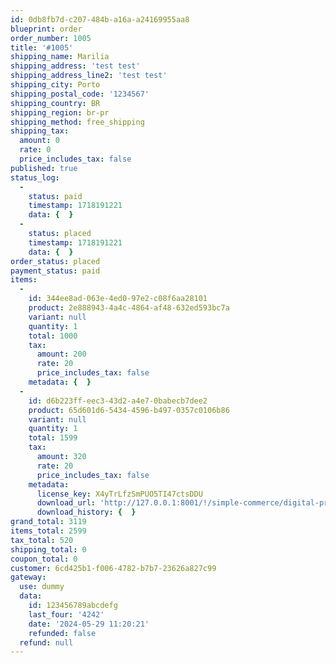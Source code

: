 ```yaml
---
id: 0db8fb7d-c207-484b-a16a-a24169955aa8
blueprint: order
order_number: 1005
title: '#1005'
shipping_name: Marilia
shipping_address: 'test test'
shipping_address_line2: 'test test'
shipping_city: Porto
shipping_postal_code: '1234567'
shipping_country: BR
shipping_region: br-pr
shipping_method: free_shipping
shipping_tax:
  amount: 0
  rate: 0
  price_includes_tax: false
published: true
status_log:
  -
    status: paid
    timestamp: 1718191221
    data: {  }
  -
    status: placed
    timestamp: 1718191221
    data: {  }
order_status: placed
payment_status: paid
items:
  -
    id: 344ee8ad-063e-4ed0-97e2-c08f6aa28101
    product: 2e888943-4a4c-4864-af48-632ed593bc7a
    variant: null
    quantity: 1
    total: 1000
    tax:
      amount: 200
      rate: 20
      price_includes_tax: false
    metadata: {  }
  -
    id: d6b223ff-eec3-43d2-a4e7-0babecb7dee2
    product: 65d601d6-5434-4596-b497-0357c0106b86
    variant: null
    quantity: 1
    total: 1599
    tax:
      amount: 320
      rate: 20
      price_includes_tax: false
    metadata:
      license_key: X4yTrLfzSmPUO5TI47ctsDDU
      download_url: 'http://127.0.0.1:8001/!/simple-commerce/digital-products/download/0db8fb7d-c207-484b-a16a-a24169955aa8/d6b223ff-eec3-43d2-a4e7-0babecb7dee2?license_key=X4yTrLfzSmPUO5TI47ctsDDU&signature=924158485a61a263251f9b4576fcd04989054ca6a1cc60ff06b2b05e2cd7aa1f'
      download_history: {  }
grand_total: 3119
items_total: 2599
tax_total: 520
shipping_total: 0
coupon_total: 0
customer: 6cd425b1-f006-4782-b7b7-23626a827c99
gateway:
  use: dummy
  data:
    id: 123456789abcdefg
    last_four: '4242'
    date: '2024-05-29 11:20:21'
    refunded: false
  refund: null
---
```

